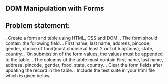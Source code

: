DOM Manipulation with Forms
---------------------------
Problem statement:
-----------------
. Create a form and table using HTML, CSS and DOM.
. The form should contain the following field.
. First name, last name, address, pincode, gender, choice of food(must choose at least 2 out
  of 5 options), state, country.
. On submission of the form values, the values must be appended to the table.
. The columns of the table must contain First name, last name, address, pincode, gender,
  food, state, country.
. Clear the form fields after updating the record in the table.
. Include the test suite in your html file which is given below.
